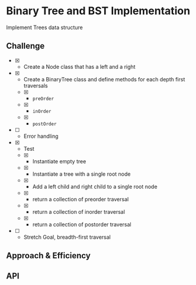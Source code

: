 # Binary Tree and BST Implementation
<!-- Short summary or background information -->
Implement Trees data structure

## Challenge
<!-- Description of the challenge -->
- [x] - Create a Node class that has a left and a right
- [x] - Create a BinaryTree class and define methods for each depth first traversals
  - [x] - `preOrder`
  - [x] - `inOrder`
  - [x] - `postOrder`
- [ ] - Error handling
- [x] - Test
  - [x] - Instantiate empty tree
  - [x] - Instantiate a tree with a single root node
  - [x] - Add a left child and right child to a single root node
  - [x] - return a collection of preorder traversal
  - [x] - return a collection of inorder traversal
  - [x] - return a collection of postorder traversal
- [ ] - Stretch Goal, breadth-first traversal

## Approach & Efficiency
<!-- What approach did you take? Why? What is the Big O space/time for this approach? -->


## API
<!-- Description of each method publicly available to your Stack and Queue-->

